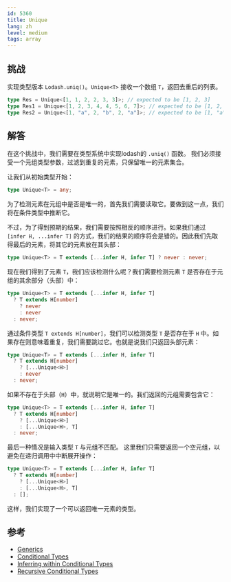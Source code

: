 ```yaml
---
id: 5360
title: Unique
lang: zh
level: medium
tags: array
---
```


## 挑战

实现类型版本 `Lodash.uniq()`。`Unique<T>` 接收一个数组 `T`，返回去重后的列表。

```typescript
type Res = Unique<[1, 1, 2, 2, 3, 3]>; // expected to be [1, 2, 3]
type Res1 = Unique<[1, 2, 3, 4, 4, 5, 6, 7]>; // expected to be [1, 2, 3, 4, 5, 6, 7]
type Res2 = Unique<[1, "a", 2, "b", 2, "a"]>; // expected to be [1, "a", 2, "b"]
```

## 解答

在这个挑战中，我们需要在类型系统中实现lodash的 `.uniq()` 函数。
我们必须接受一个元组类型参数，过滤到重复的元素，只保留唯一的元素集合。

让我们从初始类型开始：

```typescript
type Unique<T> = any;
```

为了检测元素在元组中是否是唯一的，首先我们需要读取它。要做到这一点，我们将在条件类型中推断它。

不过，为了得到预期的结果，我们需要按照相反的顺序进行。如果我们通过 `[infer H, ...infer T]` 的方式，我们的结果的顺序将会是错的。因此我们先取得最后的元素，将其它的元素放在其头部：

```typescript
type Unique<T> = T extends [...infer H, infer T] ? never : never;
```

现在我们得到了元素 `T`，我们应该检测什么呢？我们需要检测元素 `T` 是否存在于元组的其余部分（头部）中：

```typescript
type Unique<T> = T extends [...infer H, infer T]
  ? T extends H[number]
    ? never
    : never
  : never;
```

通过条件类型 `T extends H[number]`，我们可以检测类型 `T` 是否存在于 `H` 中。如果存在则意味着重复，我们需要跳过它。也就是说我们只返回头部元素：

```typescript
type Unique<T> = T extends [...infer H, infer T]
  ? T extends H[number]
    ? [...Unique<H>]
    : never
  : never;
```

如果不存在于头部（`H`）中，就说明它是唯一的。我们返回的元组需要包含它：

```typescript
type Unique<T> = T extends [...infer H, infer T]
  ? T extends H[number]
    ? [...Unique<H>]
    : [...Unique<H>, T]
  : never;
```

最后一种情况是输入类型 `T` 与元组不匹配。
这里我们只需要返回一个空元组，以避免在递归调用中中断展开操作：

```typescript
type Unique<T> = T extends [...infer H, infer T]
  ? T extends H[number]
    ? [...Unique<H>]
    : [...Unique<H>, T]
  : [];
```

这样，我们实现了一个可以返回唯一元素的类型。

## 参考

- [Generics](https://www.typescriptlang.org/docs/handbook/2/generics.html)
- [Conditional Types](https://www.typescriptlang.org/docs/handbook/2/conditional-types.html)
- [Inferring within Conditional Types](https://www.typescriptlang.org/docs/handbook/2/conditional-types.html#inferring-within-conditional-types)
- [Recursive Conditional Types](https://www.typescriptlang.org/docs/handbook/release-notes/typescript-4-1.html#recursive-conditional-types)
